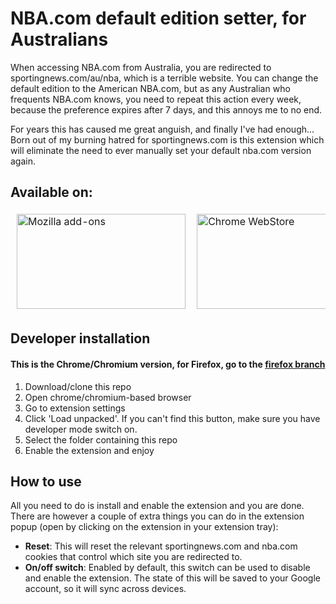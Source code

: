 # NBA.com default edition setter, for Australians

When accessing NBA.com from Australia, you are redirected to sportingnews.com/au/nba, which is a terrible website. You can change the default edition to the American NBA.com, but as any Australian who frequents NBA.com knows, you need to repeat this action every week, because the preference expires after 7 days, and this annoys me to no end.

For years this has caused me great anguish, and finally I've had enough... Born out of my burning hatred for sportingnews.com is this extension which will eliminate the need to ever manually set your default nba.com version again.

## Available on:

<table style="border-collapse: separate;"><tr>
  <td style="border-spacing:2em 0"> 
      <a href="https://addons.mozilla.org/en-US/firefox/addon/nba-com-au-to-usa/">
        <img src="https://i.ibb.co/BLMCfKB/Firefox-Add-ons.jpg" alt="Mozilla add-ons" height=152.19123505976 width=270.161955728/>
      </a>  
  </td>
  <td style="border-spacing:2em 0"> 
      <a href="https://chrome.google.com/webstore/detail/nbacom-au-to-usa/pnjkpkkofejnmlgomknilgihaamkjkfi">
        <img src="https://i.ibb.co/dBcdbpf/chrome-webstore.webp" alt="Chrome WebStore" height=152.19123505976 width=209.097523
      </a>  
  </td>
</tr></table>

## Developer installation
#### This is the Chrome/Chromium version, for Firefox, go to the [firefox branch](https://github.com/maxgoodwin/nba.com-default-edition-setter/tree/firefox)

1. Download/clone this repo
2. Open chrome/chromium-based browser
3. Go to extension settings
4. Click 'Load unpacked'. If you can't find this button, make sure you have developer mode switch on.
5. Select the folder containing this repo
6. Enable the extension and enjoy

## How to use

All you need to do is install and enable the extension and you are done.
There are however a couple of extra things you can do in the extension popup (open by clicking on the extension in your extension tray):

- **Reset**: This will reset the relevant sportingnews.com and nba.com cookies that control which site you are redirected to.
- **On/off switch**: Enabled by default, this switch can be used to disable and enable the extension. The state of this will be saved to your Google account, so it will sync across devices.
